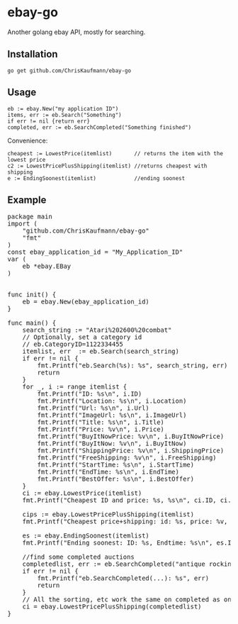 ebay-go
=======
Another golang ebay API, mostly for searching.

Installation
------------
`go get github.com/ChrisKaufmann/ebay-go`

Usage
-----
```
eb := ebay.New("my application ID")
items, err := eb.Search("Something")
if err != nil {return err}
completed, err := eb.SearchCompleted("Something finished")
```
Convenience:
```
cheapest := LowestPrice(itemlist)       // returns the item with the lowest price
c2 := LowestPricePlusShipping(itemlist) //returns cheapest with shipping
e := EndingSoonest(itemlist)            //ending soonest
```

Example
-------
<pre>
package main
import (
	"github.com/ChrisKaufmann/ebay-go"
	"fmt"
)
const ebay_application_id = "My_Application_ID"
var (
	eb *ebay.EBay
)


func init() {
	eb = ebay.New(ebay_application_id)
}

func main() {
    search_string := "Atari%202600%20combat"
    // Optionally, set a category id
    // eb.CategoryID=1122334455
    itemlist, err  := eb.Search(search_string)
    if err != nil {
        fmt.Printf("eb.Search(%s): %s", search_string, err)
        return
    }
    for _, i := range itemlist {
        fmt.Printf("ID: %s\n", i.ID)                        //"322119314985"
        fmt.Printf("Location: %s\n", i.Location)            //"Minneapolis,MN,USA"
        fmt.Printf("Url: %s\n", i.Url)                      //"http://www.ebay.com/itm/3-D-Tic-Tac-Toe-Atari-2600-1980-CARTRIDGE-ONLY-CLEAN-TESTED-/322119314985"
        fmt.Printf("ImageUrl: %s\n", i.ImageUrl)            //"http://thumbs2.ebaystatic.com/m/msVJvxYHgLg8C29GpD6-ZfQ/140.jpg"
        fmt.Printf("Title: %s\n", i.Title)                  //"3-D Tic-Tac-Toe (Atari 2600, 1980) CARTRIDGE ONLY! CLEAN & TESTED! "
        fmt.Printf("Price: %v\n", i.Price)                  //5.95
        fmt.Printf("BuyItNowPrice: %v\n", i.BuyItNowPrice)  //0.00
        fmt.Printf("BuyItNow: %v\n", i.BuyItNow)            //false
        fmt.Printf("ShippingPrice: %v\n", i.ShippingPrice)  //0.0
        fmt.Printf("FreeShipping: %v\n", i.FreeShipping)    //true
        fmt.Printf("StartTime: %s\n", i.StartTime)          //"2016-05-23T20:41:25.000Z"
        fmt.Printf("EndTime: %s\n", i.EndTime)              //"2016-06-22T20:41:25.000Z"
        fmt.Printf("BestOffer: %s\n", i.BestOffer)          //false
    }
    ci := ebay.LowestPrice(itemlist)
    fmt.Printf("Cheapest ID and price: %s, %s\n", ci.ID, ci.Price)
    
    cips := ebay.LowestPricePlusShipping(itemlist)
    fmt.Printf("Cheapest price+shipping: id: %s, price: %v, shipping: %v, shippingtype: %s\n", cips.ID, cips.Price, cips.ShippingPrice, cips.ShippingType)
    
    es := ebay.EndingSoonest(itemlist)
    fmt.Printf("Ending soonest: ID: %s, Endtime: %s\n", es.ID, es.EndTime)
    
    //find some completed auctions
    completedlist, err := eb.SearchCompleted("antique rocking horse")
    if err != nil {
        fmt.Printf("eb.SearchCompleted(...): %s", err)
        return
    }
    // All the sorting, etc work the same on completed as on regular auctions
    ci = ebay.LowestPricePlusShipping(completedlist)
}
</pre>